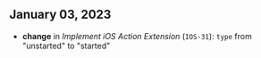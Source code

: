 ## January 03, 2023
- **change** in *Implement iOS Action Extension* (`IOS-31`): `type` from "unstarted" to "started"